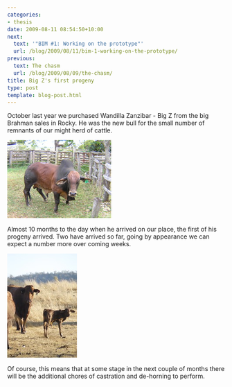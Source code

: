 ```yaml
---
categories:
- thesis
date: 2009-08-11 08:54:50+10:00
next:
  text: '"BIM #1: Working on the prototype"'
  url: /blog/2009/08/11/bim-1-working-on-the-prototype/
previous:
  text: The chasm
  url: /blog/2009/08/09/the-chasm/
title: Big Z's first progeny
type: post
template: blog-post.html
---
```

October last year we purchased Wandilla Zanzibar - Big Z from the big Brahman sales in Rocky. He was the new bull for the small number of remnants of our might herd of cattle.

[![Wandilla Zanzibar - Big Z](images/2922425745_374a226b95_m.jpg)](http://www.flickr.com/photos/david_jones/2922425745/ "Wandilla Zanzibar - Big Z by David T Jones, on Flickr")

Almost 10 months to the day when he arrived on our place, the first of his progeny arrived. Two have arrived so far, going by appearance we can expect a number more over coming weeks.

[![First of Big Zs calves](images/3808901639_8efcb997db_m.jpg)](http://www.flickr.com/photos/david_jones/3808901639/ "First of Big Zs calves by David T Jones, on Flickr")

Of course, this means that at some stage in the next couple of months there will be the additional chores of castration and de-horning to perform.